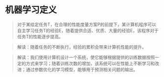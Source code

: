 
# 机器学习定义

> 对于某给定任务T，在合理的性能度量方案P的前提下，某计算机程序可以自主学习任务T的经验E，随着提供合适、优质、大量的经验E，该程序对于任务T的性能逐步提高。  

> 解读：随着任务的不断执行，经验的累积会带来计算机性能的提升。  

> 解读：我们使用计算机设计一个系统，使它能够根据提供的训练数据按照一定的方式来学习；随着训练次数的增加，该系统可以在性能上不断学习和改进；通过参数优化的学习模型，能够用于预测相关问题的输出。  


